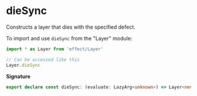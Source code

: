 # dieSync

Constructs a layer that dies with the specified defect.

To import and use `dieSync` from the "Layer" module:

```ts
import * as Layer from 'effect/Layer'

// Can be accessed like this
Layer.dieSync
```

**Signature**

```ts
export declare const dieSync: (evaluate: LazyArg<unknown>) => Layer<never, never, unknown>
```
